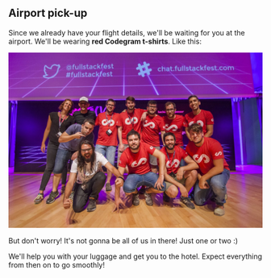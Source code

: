 ## Airport pick-up

Since we already have your flight details, we'll be waiting for you at the airport. We'll be wearing **red Codegram t-shirts**. Like this:

![](/assets/codegram-crew.jpg)

But don't worry! It's not gonna be all of us in there! Just one or two :)

We'll help you with your luggage and get you to the hotel. Expect everything from then on to go smoothly!